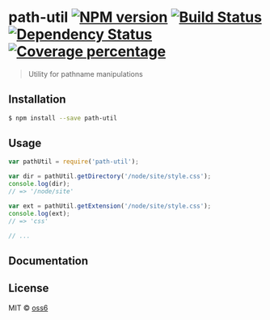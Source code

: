 # path-util [![NPM version][npm-image]][npm-url] [![Build Status][travis-image]][travis-url] [![Dependency Status][daviddm-image]][daviddm-url] [![Coverage percentage][coveralls-image]][coveralls-url]
> Utility for pathname manipulations

## Installation

```sh
$ npm install --save path-util
```

## Usage

```js
var pathUtil = require('path-util');

var dir = pathUtil.getDirectory('/node/site/style.css');
console.log(dir);
// => '/node/site'

var ext = pathUtil.getExtension('/node/site/style.css');
console.log(ext);
// => 'css'

// ...
```

## Documentation

## License

MIT © [oss6](oss6.github.io)


[npm-image]: https://badge.fury.io/js/path-util.svg
[npm-url]: https://npmjs.org/package/path-util
[travis-image]: https://travis-ci.org/oss6/path-util.svg?branch=master
[travis-url]: https://travis-ci.org/oss6/path-util
[daviddm-image]: https://david-dm.org/oss6/path-util.svg?theme=shields.io
[daviddm-url]: https://david-dm.org/oss6/path-util
[coveralls-image]: https://coveralls.io/repos/oss6/path-util/badge.svg
[coveralls-url]: https://coveralls.io/r/oss6/path-util
